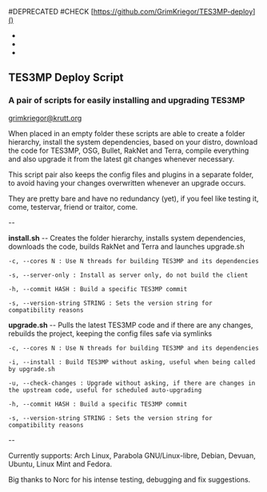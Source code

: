 #DEPRECATED
#CHECK [https://github.com/GrimKriegor/TES3MP-deploy]()

-

-

-

## TES3MP Deploy Script
### A pair of scripts for easily installing and upgrading TES3MP
<grimkriegor@krutt.org>

When placed in an empty folder these scripts are able to create a folder hierarchy, install the system dependencies, based on your distro, download the code for TES3MP, OSG, Bullet, RakNet and Terra, compile everything and also upgrade it from the latest git changes whenever necessary.

This script pair also keeps the config files and plugins in a separate folder, to avoid having your changes overwritten whenever an upgrade occurs.

They are pretty bare and have no redundancy (yet), if you feel like testing it, come, testervar, friend or traitor, come.

--


**install.sh** -- Creates the folder hierarchy, installs system dependencies, downloads the code, builds RakNet and Terra and launches upgrade.sh

    -c, --cores N : Use N threads for building TES3MP and its dependencies

    -s, --server-only : Install as server only, do not build the client

    -h, --commit HASH : Build a specific TES3MP commit

    -s, --version-string STRING : Sets the version string for compatibility reasons

**upgrade.sh** -- Pulls the latest TES3MP code and if there are any changes, rebuilds the project, keeping the config files safe via symlinks

    -c, --cores N : Use N threads for building TES3MP and its dependencies

    -i, --install : Build TES3MP without asking, useful when being called by upgrade.sh

    -u, --check-changes : Upgrade without asking, if there are changes in the upstream code, useful for scheduled auto-upgrading

    -h, --commit HASH : Build a specific TES3MP commit

    -s, --version-string STRING : Sets the version string for compatibility reasons

--

Currently supports: Arch Linux, Parabola GNU/Linux-libre, Debian, Devuan, Ubuntu, Linux Mint and Fedora.

Big thanks to Norc for his intense testing, debugging and fix suggestions.
